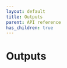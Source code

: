 ```yaml
---
layout: default
title: Outputs
parent: API reference
has_children: true
---
```

Outputs
========

<!-- START doctoc generated TOC please keep comment here to allow auto update -->
<!-- DON'T EDIT THIS SECTION, INSTEAD RE-RUN doctoc TO UPDATE -->
<!-- END doctoc generated TOC please keep comment here to allow auto update -->
